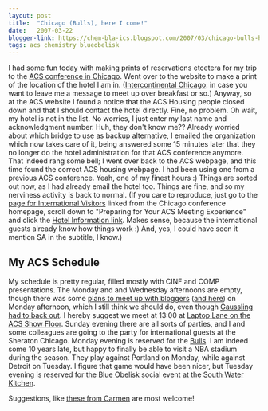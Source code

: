 ```yaml
---
layout: post
title:  "Chicago (Bulls), here I come!"
date:   2007-03-22
blogger-link: https://chem-bla-ics.blogspot.com/2007/03/chicago-bulls-here-i-come.html
tags: acs chemistry blueobelisk
---
```


I had some fun today with making prints of reservations etcetera for my trip to the
[ACS conference in Chicago](http://www.chemistry.org/portal/a/c/s/1/acsdisplay.html?DOC=meetings%5Cchicago2007%5Chome.html).
Went over to the website to make a print of the location of the hotel I am in.
([Intercontinental Chicago](http://chicago.intercontinental.com/): in case you want to leave me a message to
meet up over breakfast or so.) Anyway, so at the ACS website I found a notice that the ACS Housing people
closed down and that I should contact the hotel directly. Fine, no problem. Oh wait, my hotel is not in the
list. No worries, I just enter my last name and acknowledgment number. Huh, they don't know me?? Already
worried about which bridge to use as backup alternative, I emailed the organization which now takes care
of it, being answered some 15 minutes later that they no longer do the hotel administration for that ACS
conference anymore. That indeed rang some bell; I went over back to the ACS webpage, and this time found
the correct ACS housing webpage. I had been using one from a previous ACS conference. Yeah, one of my
finest hours :) Things are sorted out now, as I had already email the hotel too. Things are fine, and so
my nerviness activity is back to normal. (If you care to reproduce, just go to the
[page for International Visitors](http://www.chemistry.org/portal/a/c/s/1/acsdisplay.html?DOC=meetings\national\international.html)
linked from the Chicago conference homepage, scroll down to "Preparing for Your ACS Meeting Experience" and click the
[Hotel Information link](http://www.chemistry.org/portal/a/c/s/1/acsdisplay.html?DOC=meetings\national\housing.html).
Makes sense, because the international guests already know how things work :) And, yes, I could have seen it mention
SA in the subtitle, I know.)

## My ACS Schedule

My schedule is pretty regular, filled mostly with CINF and COMP presentations. The Monday and and Wednesday
afternoons are empty, though there was some [plans to meet up with bloggers](http://chemicalblogspace.blogspot.com/2007/03/chemical-blogspace-getting-physical-at.html)
([and here](http://gaussling.wordpress.com/2007/03/07/bloggenvolk/)) on Monday afternoon, which I still
think we should do, even though [Gaussling had to back out](http://gaussling.wordpress.com/2007/03/19/bloggenvolk-acs-chicago-meeting-minus-gaussling/).
I hereby suggest we meet at 13:00 at [Laptop Lane on the ACS Show Floor](http://map.mapnetwork.com/tradeshow/chicago/acs/).
Sunday evening there are all sorts of parties, and I and some colleagues are going to the party for
international guests at the Sheraton Chicago. Monday evening is reserved for the [Bulls](http://www.nba.com/bulls/).
I am indeed some 10 years late, but happy to finally be able to visit a NBA stadium during the season. They play
against Portland on Monday, while against Detroit on Tuesday. I figure that game would have been nicer, but
Tuesday evening is reserved for the [Blue Obelisk](http://blueobelisk.org/) social event at the
[South Water Kitchen](http://hardly.cubic.uni-koeln.de/pipermail/blue-obelisk/2007-March/001125.html).

Suggestions, like [these from Carmen](http://blind-science.blogspot.com/2007/03/if-i-were-going-to-chicago.html)
are most welcome!
